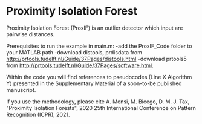 # Proximity Isolation Forest

Proximity Isolation Forest (ProxIF) is an outlier detector which input are pairwise distances.

Prerequisites to run the example in main.m:
-add the ProxIF_Code folder to your MATLAB path
-download distools, prdisdata from http://prtools.tudelft.nl/Guide/37Pages/distools.html
-download prtools5 from http://prtools.tudelft.nl/Guide/37Pages/software.html.

Within the code you will find references to pseudocodes (Line X Algorithm Y) presented in the Supplementary Material of a soon-to-be published manuscript.

If you use the methodology, please cite A. Mensi, M. Bicego, D. M. J. Tax, "Proximity Isolation Forests", 2020 25th International Conference on Pattern Recognition (ICPR), 2021.
